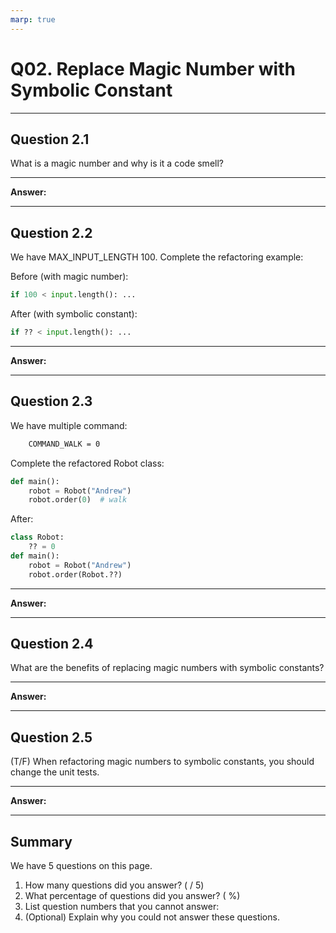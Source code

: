 ```yaml
---
marp: true
---
```


# Q02. Replace Magic Number with Symbolic Constant

---

## Question 2.1

What is a magic number and why is it a code smell?

---

**Answer:**


---

## Question 2.2

We have MAX_INPUT_LENGTH 100.
Complete the refactoring example:

Before (with magic number):

```python
if 100 < input.length(): ...
```

After (with symbolic constant):

```python
if ?? < input.length(): ...
```

---

**Answer:**


---

## Question 2.3

We have multiple command:

```txt
    COMMAND_WALK = 0
```

Complete the refactored Robot class:

```python
def main():
    robot = Robot("Andrew")
    robot.order(0)  # walk
```

After:

```python
class Robot:
    ?? = 0
def main():
    robot = Robot("Andrew")
    robot.order(Robot.??)
```

---

**Answer:**


---

## Question 2.4

What are the benefits of replacing magic numbers with symbolic constants?

---

**Answer:**


---

## Question 2.5

(T/F) When refactoring magic numbers to symbolic constants, you should change the unit tests.

---

**Answer:**


---

## Summary

We have 5 questions on this page.

1. How many questions did you answer? ( / 5)
2. What percentage of questions did you answer? (  %)
3. List question numbers that you cannot answer:
4. (Optional) Explain why you could not answer these questions.
